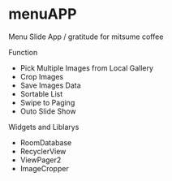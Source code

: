 # menuAPP

Menu Slide App
 / gratitude for mitsume coffee


Function

- Pick Multiple Images from Local Gallery
- Crop Images
- Save Images Data
- Sortable List
- Swipe to Paging
- Outo Slide Show


Widgets and Liblarys

- RoomDatabase
- RecyclerView
- ViewPager2
- ImageCropper
